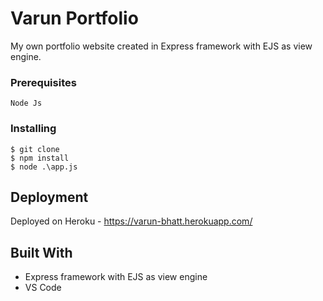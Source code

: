 # Varun Portfolio

My own portfolio website created in Express framework with EJS as view engine.

### Prerequisites

```
Node Js
```

### Installing
```
$ git clone
$ npm install
$ node .\app.js
```

## Deployment

Deployed on Heroku - https://varun-bhatt.herokuapp.com/

## Built With

* Express framework with EJS as view engine
* VS Code

